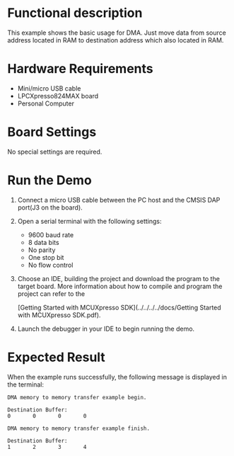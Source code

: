 # Functional description
This example shows the basic usage for DMA. Just move data from source address located in RAM to
destination address which also located in RAM.

# Hardware Requirements
- Mini/micro USB cable
- LPCXpresso824MAX board
- Personal Computer

# Board Settings
No special settings are required.

# Run the Demo
1. Connect a micro USB cable between the PC host and the CMSIS DAP port(J3 on the board).

2. Open a serial terminal with the following settings:
   - 9600 baud rate
   - 8 data bits
   - No parity
   - One stop bit
   - No flow control

3. Choose an IDE, building the project and download the program to the target board.
   More information about how to compile and program the project can refer to the 

   [Getting Started with MCUXpresso SDK](../../../../docs/Getting Started with MCUXpresso SDK.pdf).

4. Launch the debugger in your IDE to begin running the demo.

# Expected Result
When the example runs successfully, the following message is displayed in the terminal:
~~~~~~~~~~~~~~~~~~~~~
DMA memory to memory transfer example begin.

Destination Buffer:
0       0       0       0

DMA memory to memory transfer example finish.

Destination Buffer:
1       2       3       4
~~~~~~~~~~~~~~~~~~~~~
